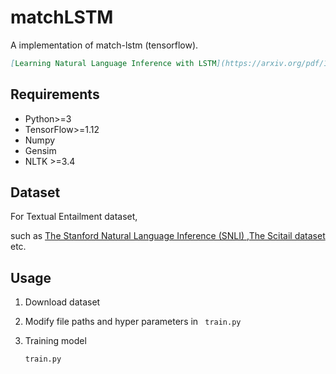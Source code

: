# matchLSTM
A implementation of match-lstm (tensorflow).

```markdown
[Learning Natural Language Inference with LSTM](https://arxiv.org/pdf/1512.08849.pdf)
```

## Requirements

- Python>=3
- TensorFlow>=1.12
- Numpy
- Gensim
- NLTK >=3.4

## Dataset

For Textual Entailment dataset,

such as [The Stanford Natural Language Inference (SNLI) ](<https://nlp.stanford.edu/projects/snli/>),[The Scitail dataset](<http://data.allenai.org/scitail/>) etc.

## Usage

1. Download dataset

2. Modify file paths and hyper parameters in ` train.py`

3. Training model

   ```
   train.py
   ```

   